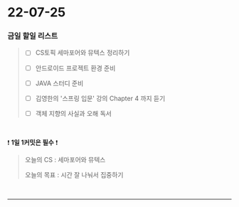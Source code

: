 # 22-07-25
### 금일 할일 리스트

> - [ ] CS토픽 세마포어와 뮤텍스 정리하기
>
> - [ ] 안드로이드 프로젝트 환경 준비
> 
> - [ ] JAVA 스터디 준비 
> 
> - [ ] 김영한의 '스프링 입문' 강의 Chapter 4 까지 듣기
> 
> - [ ] 객체 지향의 사실과 오해 독서
<br/>

❗ **1일 1커밋은 필수** ❗
> 오늘의 CS :  세마포어와 뮤텍스
>
> 오늘의 목표 :  시간 잘 나눠서 집중하기
<br/>

------------